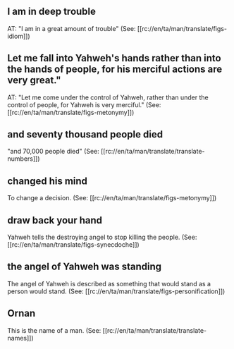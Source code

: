 ## I am in deep trouble ##

AT: "I am in a great amount of trouble" (See: [[rc://en/ta/man/translate/figs-idiom]])

## Let me fall into Yahweh's hands rather than into the hands of people, for his merciful actions are very great." ##

AT: "Let me come under the control of Yahweh, rather than under the control of people, for Yahweh is very merciful." (See: [[rc://en/ta/man/translate/figs-metonymy]])

## and seventy thousand people died ##

"and 70,000 people died" (See: [[rc://en/ta/man/translate/translate-numbers]])

## changed his mind ##

To change a decision. (See: [[rc://en/ta/man/translate/figs-metonymy]])

## draw back your hand ##

Yahweh tells the destroying angel to stop killing the people. (See: [[rc://en/ta/man/translate/figs-synecdoche]])

## the angel of Yahweh was standing ##

The angel of Yahweh is described as something that would stand as a person would stand. (See: [[rc://en/ta/man/translate/figs-personification]])

## Ornan ##

This is the name of a man. (See: [[rc://en/ta/man/translate/translate-names]])
